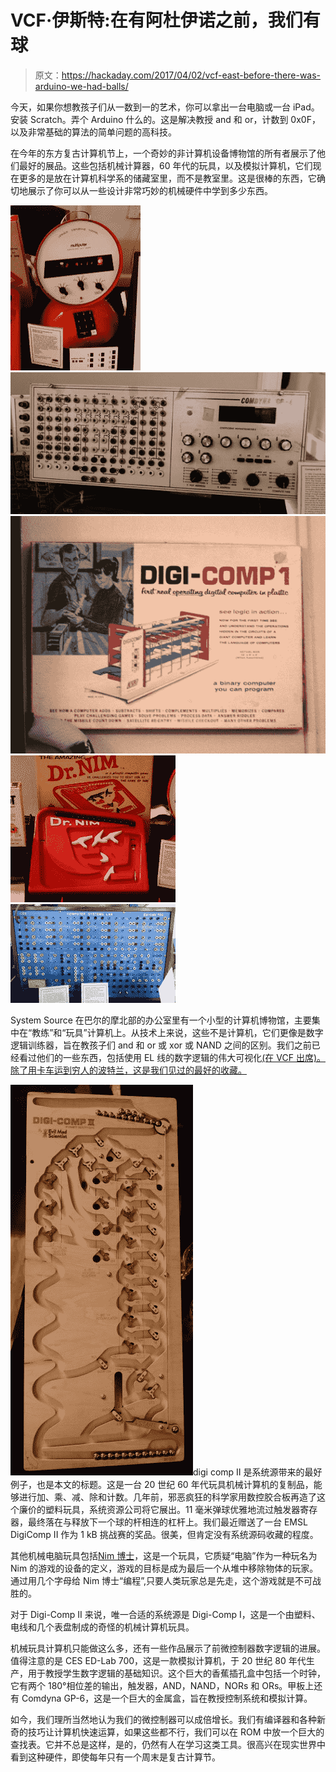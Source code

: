 # VCF·伊斯特:在有阿杜伊诺之前，我们有球

> 原文：<https://hackaday.com/2017/04/02/vcf-east-before-there-was-arduino-we-had-balls/>

今天，如果你想教孩子们从一数到一的艺术，你可以拿出一台电脑或一台 iPad。安装 Scratch。弄个 Arduino 什么的。这是解决教授 and 和 or，计数到 0x0F，以及非常基础的算法的简单问题的高科技。

在今年的东方复古计算机节上，一个奇妙的非计算机设备博物馆的所有者展示了他们最好的展品。这些包括机械计算器，60 年代的玩具，以及模拟计算机，它们现在更多的是放在计算机科学系的储藏室里，而不是教室里。这是很棒的东西，它确切地展示了你可以从一些设计非常巧妙的机械硬件中学到多少东西。

 [![Centurion](img/dffe06d6cfb40f661fc26c5958e97d06.png "Centurion")](https://i0.wp.com/hackaday.com/wp-content/uploads/2017/04/centurion.jpg?ssl=1)  [![Comdyne](img/b3993a57c285fc779c088f88b16ccaeb.png "Comdyne")](https://i0.wp.com/hackaday.com/wp-content/uploads/2017/04/comdyne.jpg?ssl=1)  [![DigiComp1](img/5ea0a0eb62124f15c66eb3bef1816c6e.png "DigiComp1")](https://i0.wp.com/hackaday.com/wp-content/uploads/2017/04/digicomp1.jpg?ssl=1)  [![DrNim](img/d9314fae7f7dac3dd3b39edaf35088dc.png "DrNim")](https://i0.wp.com/hackaday.com/wp-content/uploads/2017/04/drnim.jpg?ssl=1)  [![ED-Lab](img/80082d4ae5955c8d1ab0e3fc5dbd3d4b.png "ED-Lab")](https://i0.wp.com/hackaday.com/wp-content/uploads/2017/04/ed-lab.jpg?ssl=1) 

System Source 在巴尔的摩北部的办公室里有一个小型的计算机博物馆，主要集中在“教练”和“玩具”计算机上。从技术上来说，这些不是计算机，它们更像是数字逻辑训练器，旨在教孩子们 and 和 or 或 xor 或 NAND 之间的区别。我们之前已经看过他们的一些东西，包括使用 EL 线的数字逻辑的伟大可视化[(在 VCF 出席)。除了用卡车运到穷人的波特兰，这是我们见过的最好的收藏。](http://hackaday.com/2015/03/31/visualizing-digital-logic-with-el-wire/)

[![](img/88c9e326bdba818199674cc337d548ea.png)](https://hackaday.com/wp-content/uploads/2017/04/digicomp.jpg)digi comp II 是系统源带来的最好例子，也是本文的标题。这是一台 20 世纪 60 年代玩具机械计算机的复制品，能够进行加、乘、减、除和计数。几年前，邪恶疯狂的科学家用数控胶合板再造了这个廉价的塑料玩具，系统资源公司将它展出。11 毫米弹球优雅地流过触发器寄存器，最终落在与释放下一个球的杆相连的杠杆上。我们最近赠送了一台 EMSL DigiComp II 作为 1 kB 挑战赛的奖品。很美，但肯定没有系统源码收藏的程度。

其他机械电脑玩具包括[Nim 博士](https://en.wikipedia.org/wiki/Dr._Nim)，这是一个玩具，它质疑“电脑”作为一种玩名为 Nim 的游戏的设备的定义，游戏的目标是成为最后一个从堆中移除物体的玩家。通过用几个字母给 Nim 博士“编程”,只要人类玩家总是先走，这个游戏就是不可战胜的。

对于 Digi-Comp II 来说，唯一合适的系统源是 Digi-Comp I，这是一个由塑料、电线和几个表盘制成的奇怪的机械计算机玩具。

机械玩具计算机只能做这么多，还有一些作品展示了前微控制器数字逻辑的进展。值得注意的是 CES ED-Lab 700，这是一款模拟计算机，于 20 世纪 80 年代生产，用于教授学生数字逻辑的基础知识。这个巨大的香蕉插孔盒中包括一个时钟，它有两个 180°相位差的输出，触发器，AND，NAND，NORs 和 ORs。甲板上还有 Comdyna GP-6，这是一个巨大的金属盒，旨在教授控制系统和模拟计算。

如今，我们理所当然地认为我们的微控制器可以成倍增长。我们有编译器和各种新奇的技巧让计算机快速运算，如果这些都不行，我们可以在 ROM 中放一个巨大的查找表。它并不总是这样，是的，仍然有人在学习这类工具。很高兴在现实世界中看到这种硬件，即使每年只有一个周末是复古计算节。